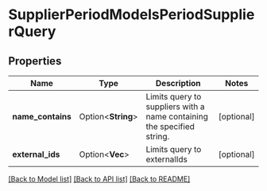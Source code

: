 # SupplierPeriodModelsPeriodSupplierQuery

## Properties

Name | Type | Description | Notes
------------ | ------------- | ------------- | -------------
**name_contains** | Option<**String**> | Limits query to suppliers with a name containing the specified string. | [optional]
**external_ids** | Option<**Vec<String>**> | Limits query to externalIds | [optional]

[[Back to Model list]](../README.md#documentation-for-models) [[Back to API list]](../README.md#documentation-for-api-endpoints) [[Back to README]](../README.md)


